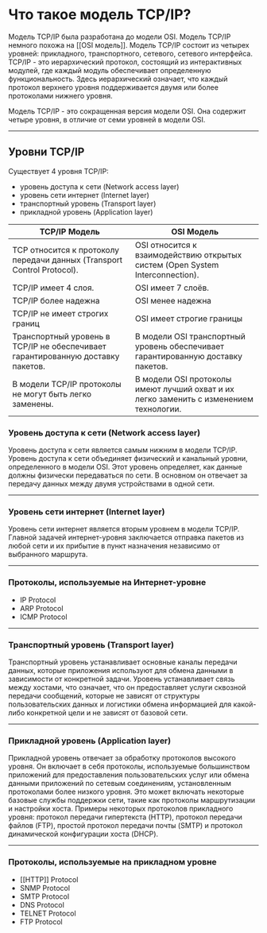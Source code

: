 # Что такое модель TCP/IP?

Модель TCP/IP была разработана до модели OSI. Модель TCP/IP немного похожа на [[OSI модель]]. Модель TCP/IP состоит из четырех уровней: прикладного, транспортного, сетевого, сетевого интерфейса. TCP/IP - это иерархический протокол, состоящий из интерактивных модулей, где каждый модуль обеспечивает определенную функциональность. Здесь иерархический означает, что каждый протокол верхнего уровня поддерживается двумя или более протоколами нижнего уровня.

Модель TCP/IP - это сокращенная версия модели OSI. Она содержит четыре уровня, в отличие от семи уровней в модели OSI.
***
## Уровни TCP/IP

Существует 4 уровня TCP/IP:

- уровень доступа к сети (Network access layer)  
- уровень сети интернет (Internet layer)  
- транспортный уровень (Transport layer)  
- прикладной уровень (Application layer)

|TCP/IP Модель |OSI Модель|  
|---|---|
|TCP относится к протоколу передачи данных (Transport Control Protocol). |OSI относится к взаимодействию открытых систем (Open System Interconnection).|  
|TCP/IP имеет 4 слоя. |OSI имеет 7 слоёв.|  
|TCP/IP более надежна |OSI менее надежна|  
|TCP/IP не имеет строгих границ |OSI имеет строгие границы|  
|Транспортный уровень в TCP/IP не обеспечивает гарантированную доставку пакетов. |В модели OSI транспортный уровень обеспечивает гарантированную доставку пакетов.|  
|В модели TCP/IP протоколы не могут быть легко заменены. |В модели OSI протоколы имеют лучший охват и их легко заменить с изменением технологии.|

### Уровень доступа к сети (Network access layer)

Уровень доступа к сети является самым нижним в модели TCP/IP. Уровень доступа к сети объединяет физический и канальный уровни, определенного в модели OSI. Этот уровень определяет, как данные должны физически передаваться по сети. В основном он отвечает за передачу данных между двумя устройствами в одной сети.
***
### Уровень сети интернет (Internet layer)

Уровень сети интернет является вторым уровнем в модели TCP/IP. Главной задачей интернет-уровня заключается отправка пакетов из любой сети и их прибытие в пункт назначения независимо от выбранного маршрута.
***
### Протоколы, используемые на Интернет-уровне

- IP Protocol  
- ARP Protocol  
- ICMP Protocol
***
### Транспортный уровень (Transport layer)

Транспортный уровень устанавливает основные каналы передачи данных, которые приложения используют для обмена данными в зависимости от конкретной задачи. Уровень устанавливает связь между хостами, что означает, что он предоставляет услуги сквозной передачи сообщений, которые не зависят от структуры пользовательских данных и логистики обмена информацией для какой-либо конкретной цели и не зависят от базовой сети.
***
### Прикладной уровень (Application layer)

Прикладной уровень отвечает за обработку протоколов высокого уровня. Он включает в себя протоколы, используемые большинством приложений для предоставления пользовательских услуг или обмена данными приложений по сетевым соединениям, установленным протоколами более низкого уровня. Это может включать некоторые базовые службы поддержки сети, такие как протоколы маршрутизации и настройки хоста. Примеры некоторых протоколов прикладного уровня: протокол передачи гипертекста (HTTP), протокол передачи файлов (FTP), простой протокол передачи почты (SMTP) и протокол динамической конфигурации хоста (DHCP).
***
### Протоколы, используемые на прикладном уровне

- [[HTTP]] Protocol  
- SNMP Protocol  
- SMTP Protocol  
- DNS Protocol  
- TELNET Protocol  
- FTP Protocol